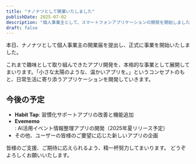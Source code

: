 ```yaml
---
title: "ナノナツとして開業いたしました"
publishDate: 2025-07-02
description: "個人事業主として、スマートフォンアプリケーションの開発を開始しました"
draft: false
---
```


本日、ナノナツとして個人事業主の開業届を提出し、正式に事業を開始いたしました。

これまで趣味として取り組んできたアプリ開発を、本格的な事業として展開してまいります。「小さな太陽のような、温かいアプリを。」というコンセプトのもと、日常生活に寄り添うアプリケーションを開発していきます。

## 今後の予定

- **Habit Tap**: 習慣化サポートアプリの改善と機能追加
- **Evememo**: AI活用イベント情報整理アプリの開発（2025年夏リリース予定）
- その他、ユーザーの皆様のご要望に応じた新しいアプリの企画

皆様のご支援、ご期待に応えられるよう、精一杯努力してまいります。
どうぞよろしくお願いいたします。
